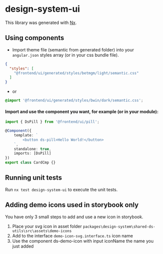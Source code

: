 # design-system-ui

This library was generated with [Nx](https://nx.dev).

## Using components

- Import theme file (semantic from generated folder) into your `angular.json` styles array (or in your css bundle file).
```json
{
  "styles": [
    "@frontend/ui/generated/styles/betmgm/light/semantic.css"
  ]
}
```
- or
```css
@import '@frontend/ui/generated/styles/bwin/dark/semantic.css';
```


#### Import and use the component you want, for example (or in your module): 

```ts
import { DsPill } from '@frontend/ui/pill';

@Component({
    template: `
        <button ds-pill>Hello World!</button>
    `,
    standalone: true,
    imports: [DsPill]
}) 
export class CardCmp {}
```

## Running unit tests

Run `nx test design-system-ui` to execute the unit tests.

## Adding demo icons used in storybook only

You have only 3 small steps to add and use a new icon in storybook.
1. Place your svg icon in asset folder `packages\design-system\shared-ds-utils\src\assets\demo-icons`
2. Add to the interface `demo-icon-svg.interface.ts` icon name
3. Use the component ds-demo-icon with input iconName the name you just added